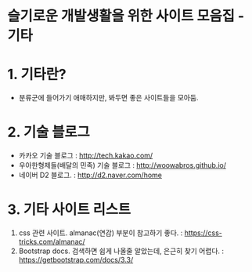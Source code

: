 # 슬기로운 개발생활을 위한 사이트 모음집 - 기타

# 1. 기타란?
 - 분류군에 들어가기 애매하지만, 봐두면 좋은 사이트들을 모아둠.

# 2. 기술 블로그
 - 카카오 기술 블로그 : http://tech.kakao.com/
 - 우아한형제들(배달의 민족) 기술 블로그 : http://woowabros.github.io/
 - 네이버 D2 블로그. : http://d2.naver.com/home


# 3. 기타 사이트 리스트
 1. css 관련 사이트. almanac(연감) 부분이 참고하기 좋다. :  https://css-tricks.com/almanac/
 2. Bootstrap docs. 검색하면 쉽게 나올줄 알았는데, 은근히 찾기 어렵다. : https://getbootstrap.com/docs/3.3/
     